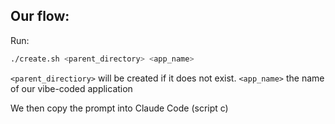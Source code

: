 ## Our flow:

Run:
```bash
./create.sh <parent_directory> <app_name>
```

```<parent_directiory>``` will be created if it does not exist.
```<app_name>``` the name of our vibe-coded application


We then copy the prompt into Claude Code (script c)


